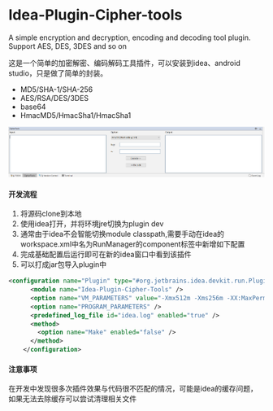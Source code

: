 # Idea-Plugin-Cipher-tools
A simple encryption and decryption, encoding and decoding tool plugin. Support AES, DES, 3DES and so on

这是一个简单的加密解密、编码解码工具插件，可以安装到idea、android studio，只是做了简单的封装。

- MD5/SHA-1/SHA-256
- AES/RSA/DES/3DES
- base64
- HmacMD5/HmacSha1/HmacSha1

![renderings](/resources/img/Renderings.png)

#### 开发流程

1. 将源码clone到本地
2. 使用idea打开，并将环境jre切换为plugin dev
3. 通常由于idea不会智能切换module classpath,需要手动在idea的workspace.xml中名为RunManager的component标签中新增如下配置
4. 完成基础配置后运行即可在新的idea窗口中看到该插件
5. 可以打成jar包导入plugin中

```xml
<configuration name="Plugin" type="#org.jetbrains.idea.devkit.run.PluginConfigurationType" factoryName="Plugin">
      <module name="Idea-Plugin-Cipher-Tools" />
      <option name="VM_PARAMETERS" value="-Xmx512m -Xms256m -XX:MaxPermSize=250m -ea" />
      <option name="PROGRAM_PARAMETERS" />
      <predefined_log_file id="idea.log" enabled="true" />
      <method>
        <option name="Make" enabled="false" />
      </method>
    </configuration>
```
#### 注意事项
在开发中发现很多次插件效果与代码很不匹配的情况，可能是idea的缓存问题，如果无法去除缓存可以尝试清理相关文件
